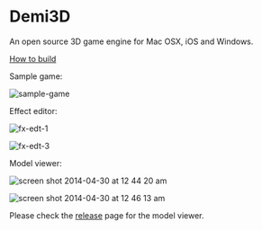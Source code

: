Demi3D
======

An open source 3D game engine for Mac OSX, iOS and Windows.

[How to build](https://github.com/wangyanxing/Demi3D/blob/master/Build.md)

Sample game:

![sample-game](https://raw.github.com/wangyanxing/Demi3D/master/screenshots/sample-game.png)

Effect editor:

![fx-edt-1](https://raw.github.com/wangyanxing/Demi3D/master/screenshots/fx-edt-1.png)

![fx-edt-3](https://raw.github.com/wangyanxing/Demi3D/master/screenshots/fx-edt-3.png)

Model viewer:

![screen shot 2014-04-30 at 12 44 20 am](https://cloud.githubusercontent.com/assets/5952436/2838812/f42196c6-d03b-11e3-9489-99ce923b616b.png)

![screen shot 2014-04-30 at 12 46 13 am](https://cloud.githubusercontent.com/assets/5952436/2838813/f61aaed6-d03b-11e3-8f6e-930141359a71.png)

Please check the [release](https://github.com/wangyanxing/Demi3D/releases) page for the model viewer.
